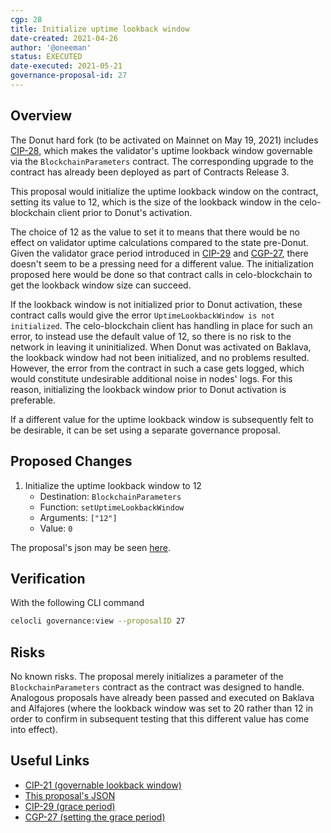 ```yaml
---
cgp: 28
title: Initialize uptime lookback window
date-created: 2021-04-26
author: '@oneeman'
status: EXECUTED
date-executed: 2021-05-21
governance-proposal-id: 27
---
```


## Overview

The Donut hard fork (to be activated on Mainnet on May 19, 2021) includes [CIP-28](https://github.com/celo-org/celo-proposals/blob/master/CIPs/cip-0028.md), which makes the validator's uptime lookback window governable via the `BlockchainParameters` contract. The corresponding upgrade to the contract has already been deployed as part of Contracts Release 3.

This proposal would initialize the uptime lookback window on the contract, setting its value to 12, which is the size of the lookback window in the celo-blockchain client prior to Donut's activation.

The choice of 12 as the value to set it to means that there would be no effect on validator uptime calculations compared to the state pre-Donut. Given the validator grace period introduced in [CIP-29](https://github.com/celo-org/celo-proposals/blob/master/CIPs/cip-0029.md)  and [CGP-27](https://github.com/celo-org/governance/blob/main/CGPs/cgp-0027.md), there doesn't seem to be a pressing need for a different value. The initialization proposed here would be done so that contract calls in celo-blockchain to get the lookback window size can succeed.

If the lookback window is not initialized prior to Donut activation, these contract calls would give the error `UptimeLookbackWindow is not initialized`. The celo-blockchain client has handling in place for such an error, to instead use the default value of 12, so there is no risk to the network in leaving it uninitialized. When Donut was activated on Baklava, the lookback window had not been initialized, and no problems resulted. However, the error from the contract in such a case gets logged, which would constitute undesirable additional noise in nodes' logs. For this reason, initializing the lookback window prior to Donut activation is preferable.

If a different value for the uptime lookback window is subsequently felt to be desirable, it can be set using a separate governance proposal.

## Proposed Changes

1. Initialize the uptime lookback window to 12
    - Destination: `BlockchainParameters`
    - Function: `setUptimeLookbackWindow`
    - Arguments: `["12"]`
    - Value: `0`

The proposal's json may be seen [here](https://github.com/celo-org/governance/blob/main/CGPs/cgp-0028/mainnet.json).

## Verification

With the following CLI command

```bash
celocli governance:view --proposalID 27
```

## Risks

No known risks. The proposal merely initializes a parameter of the `BlockchainParameters` contract as the contract was designed to handle. Analogous proposals have already been passed and executed on Baklava and Alfajores (where the lookback window was set to 20 rather than 12 in order to confirm in subsequent testing that this different value has come into effect).

## Useful Links

* [CIP-21 (governable lookback window)](https://github.com/celo-org/celo-proposals/blob/master/CIPs/cip-0021.md)
* [This proposal's JSON](https://github.com/celo-org/governance/blob/main/CGPs/cgp-0028/mainnet.json)
* [CIP-29 (grace period)](https://github.com/celo-org/celo-proposals/blob/master/CIPs/cip-0029.md)
* [CGP-27 (setting the grace period)](https://github.com/celo-org/governance/blob/main/CGPs/cgp-0027.md)
